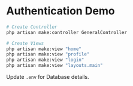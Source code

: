# Authentication Demo

```bash
# Create Controller
php artisan make:controller GeneralController

# Create Views
php artisan make:view "home"
php artisan make:view "profile"
php artisan make:view "login"
php artisan make:view "layouts.main"
```

Update `.env` for Database details.